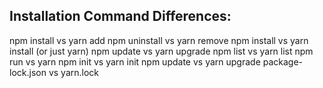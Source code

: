 Installation Command Differences:
---
npm install <package>     vs    yarn add <package>
npm uninstall <package>   vs    yarn remove <package>
npm install               vs    yarn install (or just yarn)
npm update                vs    yarn upgrade
npm list                  vs    yarn list
npm run <script-name>     vs    yarn <script-name>
npm init                  vs    yarn init
npm update <package>      vs    yarn upgrade <package>
package-lock.json         vs    yarn.lock
